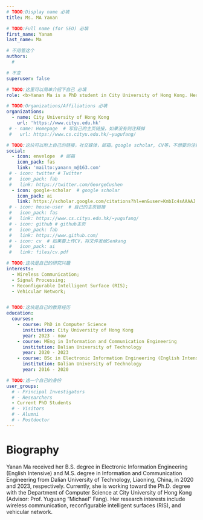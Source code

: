 ```yaml
---
# TODO:Display name 必填
title: Ms. MA Yanan

# TODO:Full name (for SEO) 必填
first_name: Yanan   
last_name: Ma

# 不用管这个
authors:
  # 

# 不变
superuser: false

# TODO:这里可以简单介绍下自己 必填
role: <b>Yanan Ma is a PhD student in City University of Hong Kong. Her research interests include wireless communication, RIS, and vehicular network.</b>

# TODO:Organizations/Affiliations 必填
organizations:
  - name: City University of Hong Kong 
    url: 'https://www.cityu.edu.hk'
 # - name: Homepage  # 写自己的主页链接，如果没有则注释掉
 #   url: https://www.cs.cityu.edu.hk/~yugufang/

# TODO:这块可以附上自己的链接，社交媒体，邮箱，google scholar, CV等，不想要的注释掉即可
social:
  - icon: envelope  # 邮箱
    icon_pack: fas
    link: 'mailto:yanann_m@163.com'
 # - icon: twitter # Twitter
 #   icon_pack: fab  
 #   link: https://twitter.com/GeorgeCushen
  - icon: google-scholar  # google scholar
    icon_pack: ai
    link: https://scholar.google.com/citations?hl=en&user=KmbIc4sAAAAJ
 # - icon: house-user  # 自己的主页链接
 #   icon_pack: fas
 #   link: https://www.cs.cityu.edu.hk/~yugufang/
 # - icon: github # github主页
 #   icon_pack: fab   
 #   link: https://www.github.com/
 # - icon: cv  # 如果要上传CV，将文件发给Senkang
 #   icon_pack: ai
 #   link: files/cv.pdf

# TODO:这块是自己的研究兴趣
interests:
  - Wireless Communication; 
  - Signal Processing; 
  - Reconfigurable Intelligent Surface (RIS); 
  - Vehicular Network; 


# TODO:这块是自己的教育经历
education:
  courses:
    - course: PhD in Computer Science
      institution: City University of Hong Kong
      year: 2023 - now
    - course: MEng in Information and Communication Engineering
      institution: Dalian University of Technology
      year: 2020 - 2023
    - course: BSc in Electronic Information Engineering (English Intensive)
      institution: Dalian University of Technology
      year: 2016 - 2020

# TODO:选一个自己的身份
user_groups:
  # - Principal Investigators
  # - Researchers
  - Current PhD Students
  # - Visitors
  # - Alumni
  # - Postdoctor
---
```

<!-- TODO:写自己的Biography -->
# Biography
<!-- <p style="text-align:justify">  -->
Yanan Ma received her B.S. degree in Electronic Information Engineering (English Intensive) and M.S. degree in Information and Communication Engineering from Dalian University of Technology, Liaoning, China, in 2020 and 2023, respectively. Currently, she is working toward the Ph.D. degree with the Department of Computer Science at City University of Hong Kong (Advisor: Prof. Yuguang “Michael” Fang). Her research interests include wireless communication, reconfigurable intelligent surfaces (RIS), and vehicular network.

